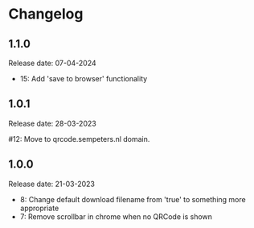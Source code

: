 # Changelog

## 1.1.0
Release date: 07-04-2024

- 15: Add 'save to browser' functionality

## 1.0.1
Release date: 28-03-2023

#12: Move to qrcode.sempeters.nl domain.

## 1.0.0
Release date: 21-03-2023

- 8: Change default download filename from 'true' to something more appropriate
- 7: Remove scrollbar in chrome when no QRCode is shown
